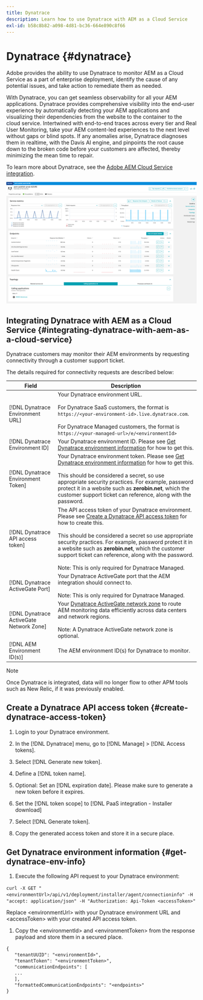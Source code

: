 ```yaml
---
title: Dynatrace
description: Learn how to use Dynatrace with AEM as a Cloud Service
exl-id: b58c8b82-a098-4d81-bc36-664e890c8f66
---
```

# Dynatrace {#dynatrace}

Adobe provides the ability to use Dynatrace to monitor AEM as a Cloud Service as a part of enterprise deployment, identify the cause of any potential issues, and take action to remediate them as needed. 

With Dynatrace, you can get seamless observability for all your AEM applications. Dynatrace provides comprehensive visibility into the end-user experience by automatically detecting your AEM applications and visualizing their dependencies from the website to the container to the cloud service. Intertwined with end-to-end traces across every tier and Real User Monitoring, take your AEM content-led experiences to the next level without gaps or blind spots. If any anomalies arise, Dynatrace diagnoses them in realtime, with the Davis AI engine, and pinpoints the root cause down to the broken code before your customers are affected, thereby minimizing the mean time to repair.

To learn more about Dynatrace, see the [Adobe AEM Cloud Service integration](https://www.dynatrace.com/hub/detail/adobe-experience-manager-1/).

![AEM author and publisher performance metrics](/help/implementing/cloud-manager/assets/dynatrace-performance-metrics.png)

## Integrating Dynatrace with AEM as a Cloud Service {#integrating-dynatrace-with-aem-as-a-cloud-service}

Dynatrace customers may monitor their AEM environments by requesting connectivity through a customer support ticket.

The details required for connectivity requests are described below:

| **Field**  | **Description**  |
|---|---|
| [!DNL Dynatrace Environment URL]  | Your Dynatrace environment URL.<br><br>For Dynatrace SaaS customers, the format is `https://<your-environment-id>.live.dynatrace.com`.<br><br>For Dynatrace Managed customers, the format is `https://<your-managed-url>/e/<environmentId>`  |
| [!DNL Dynatrace Environment ID]  | Your Dynatrace environment ID. Please see [Get Dynatrace environment information](#get-dynatrace-env-info) for how to get this. |
| [!DNL Dynatrace Environment Token]  | Your Dynatrace environment token. Please see [Get Dynatrace environment information](#get-dynatrace-env-info) for how to get this.<br><br>This should be considered a secret, so use appropriate security practices. For example, password protect it in a website such as **zerobin.net**, which the customer support ticket can reference, along with the password.  |
| [!DNL Dynatrace API access token]  | The API access token of your Dynatrace environment.  Please see [Create a Dynatrace API access token](#create-dynatrace-access-token) for how to create this.<br><br>This should be considered a secret so use appropriate security practices. For example, password protect it in a website such as **zerobin.net**, which the customer support ticket can reference, along with the password.<br><br>Note: This is only required for Dynatrace Managed.  |
| [!DNL Dynatrace ActiveGate Port] | Your Dynatrace ActiveGate port that the AEM integration should connect to.<br><br>Note: This is only required for Dynatrace Managed.  |
| [!DNL Dynatrace ActiveGate Network Zone] | Your [Dynatrace ActiveGate network zone](https://docs.dynatrace.com/docs/manage/network-zones) to route AEM monitoring data efficiently across data centers and network regions.<br><br>Note: A Dynatrace ActiveGate network zone is optional.  |
| [!DNL AEM Environment ID(s)]  | The AEM environment ID(s) for Dynatrace to monitor. |

>[!NOTE]
>
>Once Dynatrace is integrated, data will no longer flow to other APM tools such as New Relic, if it was previously enabled.


## Create a Dynatrace API access token {#create-dynatrace-access-token}

1. Login to your Dynatrace environment.
1. In the [!DNL Dynatrace] menu, go to [!DNL Manage] > [!DNL Access tokens].
1. Select [!DNL Generate new token].
1. Define a [!DNL token name].
 
1. Optional: Set an [!DNL expiration date]. Please make sure to generate a new token before it expires.
1. Set the [!DNL token scope] to [!DNL PaaS integration - Installer download]
1. Select [!DNL Generate token].
1. Copy the generated access token and store it in a secure place.


## Get Dynatrace environment information {#get-dynatrace-env-info}

1. Execute the following API request to your Dynatrace environment:  

`curl -X GET "<environmentUrl>/api/v1/deployment/installer/agent/connectioninfo" -H "accept: application/json" -H "Authorization: Api-Token <accessToken>"`

   Replace \<environmentUrl\> with your Dynatrace environment URL and \<accessToken\> with your created API access token.  

1. Copy the \<environmentId\> and \<environmentToken\> from the response payload and store them in a secured place.
      
```
{
   "tenantUUID": "<environmentId>",
   "tenantToken": "<environmentToken>",
   "communicationEndpoints": [
   ... 
   ],
   "formattedCommunicationEndpoints": "<endpoints>" 
}
```


